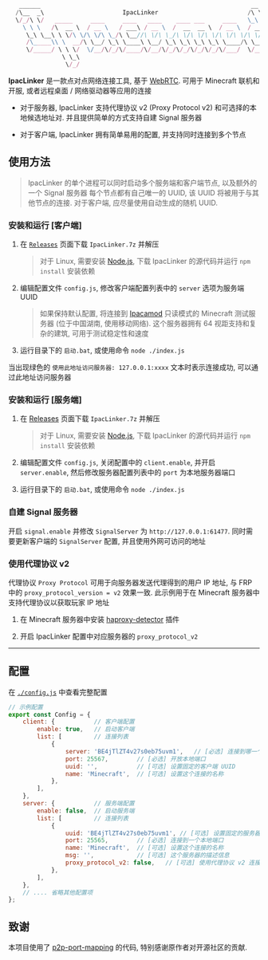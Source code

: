 
```js
   ______                                                           __
  /\__  _\                      IpacLinker                         /\ \
  \/_/\ \/   _____     ____     ____   ____    ____ ___     ____   \_\ \
    \ \ \   /\  __ \  / __ \   / ___\ / __ \  /  __  __ \  / __ \  / __ \
     \_\ \__\ \ \/\ \/\ \/\ \_/\ \__//\ \/\ \_/\ \/\ \/\ \/\ \/\ \/\ \/\ \
     /\_____\\ \  __/\ \__/ \_\ \____\ \__/ \_\ \_\ \_\ \_\ \____/\ \_____\
     \/_____/ \ \ \/  \/__/\/_/\/____/\/__/\/_/\/_/\/_/\/_/\/___/  \/____ /
               \ \_\
                \/_/
```

**IpacLinker**
是一款点对点网络连接工具, 基于 [WebRTC](https://en.wikipedia.org/wiki/WebRTC).
可用于 Minecraft 联机和开服, 或者远程桌面 / 网络驱动器等应用的连接

- 对于服务器, IpacLinker 支持代理协议 v2 (Proxy Protocol v2) 和可选择的本地候选地址对.
并且提供简单的方式支持自建 Signal 服务器

- 对于客户端, IpacLinker 拥有简单易用的配置, 并支持同时连接到多个节点


## 使用方法

> IpacLinker 的单个进程可以同时启动多个服务端和客户端节点,
以及额外的一个 Signal 服务器
每个节点都有自己唯一的 UUID, 该 UUID 将被用于与其他节点的连接.
对于客户端, 应尽量使用自动生成的随机 UUID.


<!-- <details><summary>安装和运行 [客户端]</summary> -->

### 安装和运行 [客户端]

1. 在 [`Releases`](https://github.com/ApliNi/IpacLinker/releases) 页面下载 `IpacLinker.7z` 并解压
	> 对于 Linux, 需要安装 [Node.js](https://nodejs.org/),
	> 下载 IpacLinker 的源代码并运行 `npm install` 安装依赖

2. 编辑配置文件 `config.js`, 修改客户端配置列表中的 `server` 选项为服务端 UUID
	> 如果保持默认配置, 将连接到 [Ipacamod](https://ipacel.cc/)
	> 只读模式的 Minecraft 测试服务器 (位于中国湖南, 使用移动网络).
	> 这个服务器拥有 64 视距支持和复杂的建筑, 可用于测试稳定性和速度

3. 运行目录下的 `启动.bat`, 或使用命令 `node ./index.js`

当出现绿色的 `使用此地址访问服务器: 127.0.0.1:xxxx` 文本时表示连接成功, 可以通过此地址访问服务器

<!-- </details> -->


<!-- <details><summary>安装和运行 [服务端]</summary> -->

### 安装和运行 [服务端]

1. 在 [Releases](https://github.com/ApliNi/IpacLinker/releases) 页面下载 `IpacLinker.7z` 并解压
	> 对于 Linux, 需要安装 [Node.js](https://nodejs.org/),
	> 下载 IpacLinker 的源代码并运行 `npm install` 安装依赖

2. 编辑配置文件 `config.js`, 关闭配置中的 `client.enable`, 并开启 `server.enable`,
	然后修改服务器配置列表中的 `port` 为本地服务器端口

2. 运行目录下的 `启动.bat`, 或使用命令 `node ./index.js`


### 自建 Signal 服务器

开启 `signal.enable` 并修改 `SignalServer` 为 `http://127.0.0.1:61477`.
同时需要更新客户端的 `SignalServer` 配置, 并且使用外网可访问的地址

### 使用代理协议 v2

代理协议 `Proxy Protocol` 可用于向服务器发送代理得到的用户 IP 地址,
与 FRP 中的 `proxy_protocol_version = v2` 效果一致.
此示例用于在 Minecraft 服务器中支持代理协议以获取玩家 IP 地址

1. 在 Minecraft 服务器中安装 [haproxy-detector](https://github.com/andylizi/haproxy-detector) 插件

2. 开启 IpacLinker 配置中对应服务器的 `proxy_protocol_v2`


<!-- </details> -->


---


## 配置
在 [`./config.js`](https://github.com/ApliNi/IpacLinker/blob/master/config.js) 中查看完整配置
```js
// 示例配置
export const Config = {
	client: {			// 客户端配置
		enable: true,	// 启动客户端
		list: [			// 连接列表
			{
				server: 'BE4jTlZT4v27s0eb75uvm1',	// [必选] 连接到哪一个服务器 UUID
				port: 25567,		// [必选] 开放本地端口
				uuid: '',			// [可选] 设置固定的客户端 UUID
				name: 'Minecraft',	// [可选] 设置这个连接的名称
			},
		],
	},
	server: {			// 服务端配置
		enable: false,	// 启动服务端
		list: [			// 连接列表
			{
				uuid: 'BE4jTlZT4v27s0eb75uvm1',	// [可选] 设置固定的服务器 UUID
				port: 25565,		// [必选] 连接到一个本地端口
				name: 'Minecraft',	// [可选] 设置这个连接的名称
				msg: '',			// [可选] 这个服务器的描述信息
				proxy_protocol_v2: false,	// [可选] 使用代理协议 v2 连接到服务器
			},
		],
	},
	// .... 省略其他配置项
};
```

## 致谢

本项目使用了 [p2p-port-mapping](https://github.com/yuanzhanghu/p2p-port-mapping) 的代码, 特别感谢原作者对开源社区的贡献.
